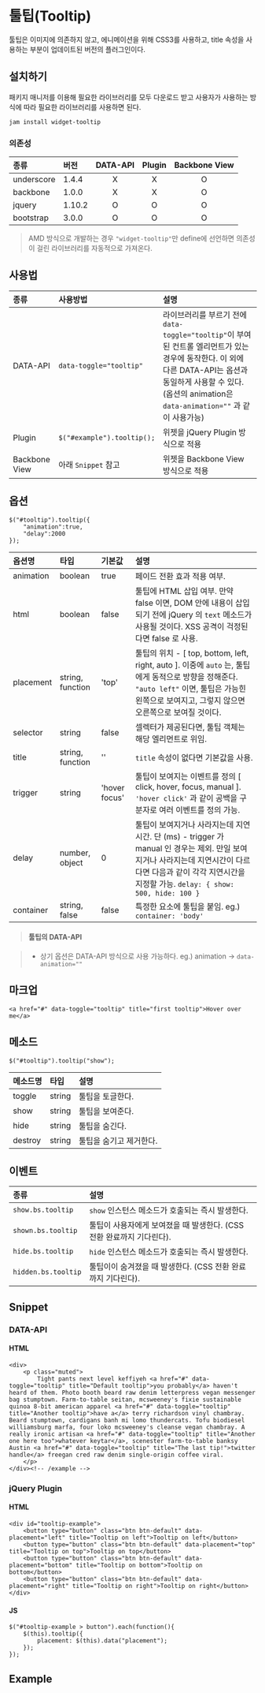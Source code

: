 <!--
{
    "id": 4305,
    "title": "툴팁(Tooltip)",
    "outline": "툴팁은 이미지에 의존하지 않고, 에니메이션을 위해 CSS3를 사용하고, title 속성을 사용하는 부분이 업데이트된 버전의 플러그인이다.",
    "tags": ["widget", "plugin"],
    "order": [4, 3, 5],
    "thumbnail": "4.3.05.tooltip.png"
}
-->

# 툴팁(Tooltip)

툴팁은 이미지에 의존하지 않고, 에니메이션을 위해 CSS3를 사용하고, title 속성을 사용하는 부분이 업데이트된 버전의 플러그인이다.

## 설치하기

패키지 매니저를 이용해 필요한 라이브러리를 모두 다운로드 받고 사용자가 사용하는 방식에 따라 필요한 라이브러리를 사용하면 된다.

```
jam install widget-tooltip
```

### 의존성

종류 | 버전 | DATA-API | Plugin | Backbone View
:-- | :-- | :--: | :--: | :--:
underscore | 1.4.4 | X | X | O
backbone | 1.0.0 | X | X | O
jquery | 1.10.2 | O | O | O
bootstrap | 3.0.0 | O | O | O

> AMD 방식으로 개발하는 경우 `"widget-tooltip"`만 define에 선언하면 의존성이 걸린 라이브러리를 자동적으로 가져온다.

## 사용법

종류 | 사용방법 | 설명
:-- | :-- | :--
DATA-API | `data-toggle="tooltip"` | 라이브러리를 부르기 전에 `data-toggle="tooltip"`이 부여된 컨트롤 엘리먼트가 있는 경우에 동작한다. 이 외에 다른 DATA-API는 옵션과 동일하게 사용할 수 있다. (옵션의 animation은 `data-animation=""` 과 같이 사용가능)
Plugin | `$("#example").tooltip();` | 위젯을 jQuery Plugin 방식으로 적용
Backbone View | 아래 `Snippet` 참고| 위젯을 Backbone View 방식으로 적용

## 옵션

```
$("#tooltip").tooltip({
    "animation":true,
    "delay":2000
});
```

옵션명 | 타입 | 기본값 | 설명
:-- | :-- | :-- | :--
animation | boolean | true | 페이드 전환 효과 적용 여부.
html | boolean | false | 툴팁에 HTML 삽입 여부. 만약 false 이면, DOM 안에 내용이 삽입되기 전에 jQuery 의 `text` 메소드가 사용될 것이다. XSS 공격이 걱정된다면 false 로 사용.
placement | string, function | 'top' | 툴팁의 위치 - [ top, bottom, left, right, auto ]. 이중에 `auto` 는, 툴팁에게 동적으로 방향을 정해준다. `"auto left"` 이면, 툴팁은 가능힌 왼쪽으로 보여지고, 그렇지 않으면 오른쪽으로 보여질 것이다.
selector | string | false | 셀렉터가 제공된다면, 툴팁 객체는 해당 엘리먼트로 위임.
title | string, function | '' | `title` 속성이 없다면 기본값을 사용.
trigger | string | 'hover focus' | 툴팁이 보여지는 이벤트를 정의 [ click, hover, focus, manual ]. `'hover click'` 과 같이 공백을 구분자로 여러 이벤트를 정의 가능.
delay | number, object | 0 | 툴팁이 보여지거나 사라지는데 지연시간. 단 (ms) - trigger 가 manual 인 경우는 제외. 만일 보여지거나 사라지는데 지연시간이 다르다면 다음과 같이 각각 지연시간을 지정할 가능. `delay: { show: 500, hide: 100 }`
container | string, false | false | 특정한 요소에 툴팁을 붙임. eg.) `container: 'body'`

> #### 툴팁의 DATA-API

> - 상기 옵션은 DATA-API 방식으로 사용 가능하다. eg.) animation -> `data-animation=""`

## 마크업

```
<a href="#" data-toggle="tooltip" title="first tooltip">Hover over me</a>
```

## 메소드

```
$("#tooltip").tooltip("show");
```

메소드명 | 타입 | 설명
:-- | :-- | :--
toggle | string | 툴팁을 토글한다.
show | string | 툴팁을 보여준다.
hide | string | 툴팁을 숨긴다.
destroy | string | 툴팁을 숨기고 제거한다.


## 이벤트

종류 | 설명
:-- | :--
`show.bs.tooltip` | `show` 인스턴스 메소드가 호출되는 즉시 발생한다.
`shown.bs.tooltip` | 툴팁이 사용자에게 보여졌을 때 발생한다. (CSS 전환 완료까지 기다린다).
`hide.bs.tooltip` | `hide` 인스턴스 메소드가 호출되는 즉시 발생한다.
`hidden.bs.tooltip` | 툴팁이이 숨겨졌을 때 발생한다. (CSS 전환 완료까지 기다린다).

## Snippet

### DATA-API

#### HTML

```
<div>
    <p class="muted">
    	Tight pants next level keffiyeh <a href="#" data-toggle="tooltip" title="Default tooltip">you probably</a> haven't heard of them. Photo booth beard raw denim letterpress vegan messenger bag stumptown. Farm-to-table seitan, mcsweeney's fixie sustainable quinoa 8-bit american apparel <a href="#" data-toggle="tooltip" title="Another tooltip">have a</a> terry richardson vinyl chambray. Beard stumptown, cardigans banh mi lomo thundercats. Tofu biodiesel williamsburg marfa, four loko mcsweeney's cleanse vegan chambray. A really ironic artisan <a href="#" data-toggle="tooltip" title="Another one here too">whatever keytar</a>, scenester farm-to-table banksy Austin <a href="#" data-toggle="tooltip" title="The last tip!">twitter handle</a> freegan cred raw denim single-origin coffee viral.
    </p>
</div><!-- /example -->
```

### jQuery Plugin

#### HTML

```
<div id="tooltip-example">
    <button type="button" class="btn btn-default" data-placement="left" title="Tooltip on left">Tooltip on left</button>
    <button type="button" class="btn btn-default" data-placement="top" title="Tooltip on top">Tooltip on top</button>
    <button type="button" class="btn btn-default" data-placement="bottom" title="Tooltip on bottom">Tooltip on bottom</button>
    <button type="button" class="btn btn-default" data-placement="right" title="Tooltip on right">Tooltip on right</button>
</div>
```

#### JS

```
$("#tooltip-example > button").each(function(){
	$(this).tooltip({
		placement: $(this).data("placement");
	});
});
```

## Example

